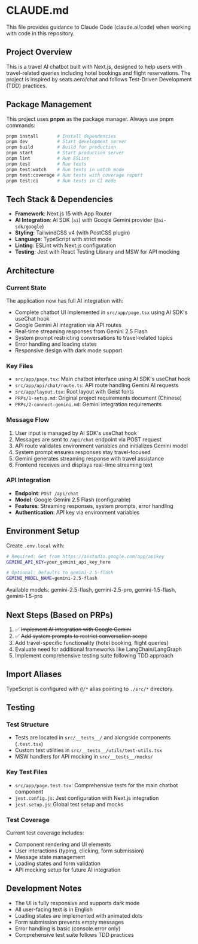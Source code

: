 # CLAUDE.md

This file provides guidance to Claude Code (claude.ai/code) when working with code in this repository.

## Project Overview

This is a travel AI chatbot built with Next.js, designed to help users with travel-related queries including hotel bookings and flight reservations. The project is inspired by seats.aero/chat and follows Test-Driven Development (TDD) practices.

## Package Management

This project uses **pnpm** as the package manager. Always use pnpm commands:

```bash
pnpm install       # Install dependencies
pnpm dev           # Start development server
pnpm build         # Build for production
pnpm start         # Start production server
pnpm lint          # Run ESLint
pnpm test          # Run tests
pnpm test:watch    # Run tests in watch mode
pnpm test:coverage # Run tests with coverage report
pnpm test:ci       # Run tests in CI mode
```

## Tech Stack & Dependencies

- **Framework**: Next.js 15 with App Router
- **AI Integration**: AI SDK (`ai`) with Google Gemini provider (`@ai-sdk/google`)
- **Styling**: TailwindCSS v4 (with PostCSS plugin)
- **Language**: TypeScript with strict mode
- **Linting**: ESLint with Next.js configuration
- **Testing**: Jest with React Testing Library and MSW for API mocking

## Architecture

### Current State
The application now has full AI integration with:
- Complete chatbot UI implemented in `src/app/page.tsx` using AI SDK's useChat hook
- Google Gemini AI integration via API routes
- Real-time streaming responses from Gemini 2.5 Flash
- System prompt restricting conversations to travel-related topics
- Error handling and loading states
- Responsive design with dark mode support

### Key Files
- `src/app/page.tsx`: Main chatbot interface using AI SDK's useChat hook
- `src/app/api/chat/route.ts`: API route handling Gemini AI requests
- `src/app/layout.tsx`: Root layout with Geist fonts
- `PRPs/1-setup.md`: Original project requirements document (Chinese)
- `PRPs/2-connect-gemini.md`: Gemini integration requirements

### Message Flow
1. User input is managed by AI SDK's useChat hook
2. Messages are sent to `/api/chat` endpoint via POST request
3. API route validates environment variables and initializes Gemini model
4. System prompt ensures responses stay travel-focused
5. Gemini generates streaming response with travel assistance
6. Frontend receives and displays real-time streaming text

### API Integration
- **Endpoint**: `POST /api/chat`
- **Model**: Google Gemini 2.5 Flash (configurable)
- **Features**: Streaming responses, system prompts, error handling
- **Authentication**: API key via environment variables

## Environment Setup

Create `.env.local` with:
```bash
# Required: Get from https://aistudio.google.com/app/apikey  
GEMINI_API_KEY=your_gemini_api_key_here

# Optional: Defaults to gemini-2.5-flash
GEMINI_MODEL_NAME=gemini-2.5-flash
```

Available models: gemini-2.5-flash, gemini-2.5-pro, gemini-1.5-flash, gemini-1.5-pro

## Next Steps (Based on PRPs)

1. ✅ ~~Implement AI integration with Google Gemini~~
2. ✅ ~~Add system prompts to restrict conversation scope~~  
3. Add travel-specific functionality (hotel booking, flight queries)
4. Evaluate need for additional frameworks like LangChain/LangGraph
5. Implement comprehensive testing suite following TDD approach

## Import Aliases

TypeScript is configured with `@/*` alias pointing to `./src/*` directory.

## Testing

### Test Structure
- Tests are located in `src/__tests__/` and alongside components (`.test.tsx`)
- Custom test utilities in `src/__tests__/utils/test-utils.tsx`
- MSW handlers for API mocking in `src/__tests__/mocks/`

### Key Test Files
- `src/app/page.test.tsx`: Comprehensive tests for the main chatbot component
- `jest.config.js`: Jest configuration with Next.js integration
- `jest.setup.js`: Global test setup and mocks

### Test Coverage
Current test coverage includes:
- Component rendering and UI elements
- User interactions (typing, clicking, form submission)
- Message state management
- Loading states and form validation
- API mocking setup for future AI integration

## Development Notes

- The UI is fully responsive and supports dark mode
- All user-facing text is in English
- Loading states are implemented with animated dots
- Form submission prevents empty messages
- Error handling is basic (console.error only)
- Comprehensive test suite follows TDD practices
